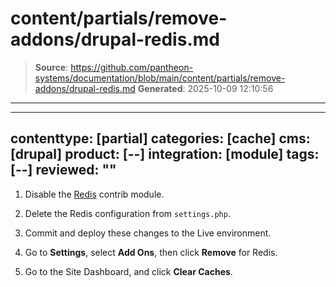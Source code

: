 # content/partials/remove-addons/drupal-redis.md

> **Source**: https://github.com/pantheon-systems/documentation/blob/main/content/partials/remove-addons/drupal-redis.md
> **Generated**: 2025-10-09 12:10:56

---

---
contenttype: [partial]
categories: [cache]
cms: [drupal]
product: [--]
integration: [module]
tags: [--]
reviewed: ""
---

1. Disable the [Redis](https://www.drupal.org/project/redis) contrib module.

1. Delete the Redis configuration from `settings.php`.

1. Commit and deploy these changes to the Live environment.

1. Go to <Icon icon="gear" /> **Settings**, select **Add Ons**, then click **Remove** for Redis.

1. Go to the Site Dashboard, and click <Icon icon="cleaning" /> **Clear Caches**.
